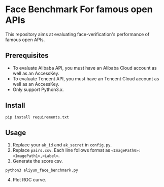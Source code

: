 # Face Benchmark For famous open APIs

This repository aims at evaluating face-verification's performance
 of famous open APIs.

## Prerequisites

- To evaluate Alibaba API, you must have an Alibaba Cloud account as well as an AccessKey.
- To evaluate Tencent API, you must have an Tencent Cloud account as well as an AccessKey.
- Only support Python3.x.

## Install

```
pip install requirements.txt
```

## Usage

1. Replace your `ak_id` and `ak_secret` in `config.py`.
2. Replace `pairs.csv`. Each line follows format as `<ImagePath0>:<ImagePath1>,<Label>`.
3. Generate the score csv.
```
python3 aliyun_face_benchmark.py
```
4. Plot ROC curve.
```

```

